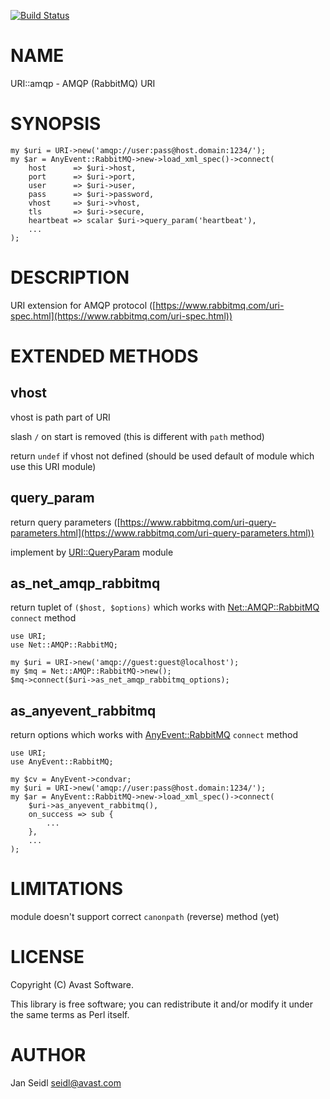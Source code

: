 [![Build Status](https://travis-ci.org/avast/URI-amqp.svg?branch=master)](https://travis-ci.org/avast/URI-amqp)
# NAME

URI::amqp - AMQP (RabbitMQ) URI

# SYNOPSIS

    my $uri = URI->new('amqp://user:pass@host.domain:1234/');
    my $ar = AnyEvent::RabbitMQ->new->load_xml_spec()->connect(
        host      => $uri->host,
        port      => $uri->port,
        user      => $uri->user,
        pass      => $uri->password,
        vhost     => $uri->vhost,
        tls       => $uri->secure,
        heartbeat => scalar $uri->query_param('heartbeat'),
        ...
    );

# DESCRIPTION

URI extension for AMQP protocol ([https://www.rabbitmq.com/uri-spec.html](https://www.rabbitmq.com/uri-spec.html))

# EXTENDED METHODS

## vhost

vhost is path part of URI

slash `/` on start is removed (this is different with `path` method)

return `undef` if vhost not defined (should be used default of module which use this URI module)

## query\_param

return query parameters ([https://www.rabbitmq.com/uri-query-parameters.html](https://www.rabbitmq.com/uri-query-parameters.html))

implement by [URI::QueryParam](https://metacpan.org/pod/URI::QueryParam) module

## as\_net\_amqp\_rabbitmq

return tuplet of `($host, $options)` which works with [Net::AMQP::RabbitMQ](https://metacpan.org/pod/Net::AMQP::RabbitMQ) `connect` method

    use URI;
    use Net::AMQP::RabbitMQ;

    my $uri = URI->new('amqp://guest:guest@localhost');
    my $mq = Net::AMQP::RabbitMQ->new();
    $mq->connect($uri->as_net_amqp_rabbitmq_options);

## as\_anyevent\_rabbitmq

return options which works with [AnyEvent::RabbitMQ](https://metacpan.org/pod/AnyEvent::RabbitMQ) `connect` method

    use URI;
    use AnyEvent::RabbitMQ;

    my $cv = AnyEvent->condvar;
    my $uri = URI->new('amqp://user:pass@host.domain:1234/');
    my $ar = AnyEvent::RabbitMQ->new->load_xml_spec()->connect(
        $uri->as_anyevent_rabbitmq(),
        on_success => sub {
            ...
        },
        ...
    );

# LIMITATIONS

module doesn't support correct `canonpath` (reverse) method (yet)

# LICENSE

Copyright (C) Avast Software.

This library is free software; you can redistribute it and/or modify
it under the same terms as Perl itself.

# AUTHOR

Jan Seidl <seidl@avast.com>
